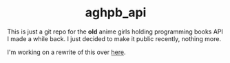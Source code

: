 <div align="center">
  
  # aghpb_api
  
</div>

This is just a git repo for the **old** anime girls holding programming books API I made a while back. 
I just decided to make it public recently, nothing more.

I'm working on a rewrite of this over [here]().
